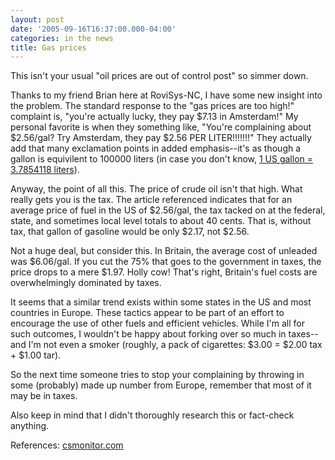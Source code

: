 ```yaml
---
layout: post
date: '2005-09-16T16:37:00.000-04:00'
categories: in the news
title: Gas prices
---
```


This isn't your usual "oil prices are out of control post" so simmer down.

Thanks to my friend Brian here at RoviSys-NC, I have some new insight into the problem. The standard response to the "gas prices are too high!" complaint is, "you're actually lucky, they pay $7.13 in Amsterdam!" My personal favorite is when they something like, "You're complaining about $2.56/gal? Try Amsterdam, they pay $2.56 PER LITER!!!!!!!" They actually add that many exclamation points in added emphasis--it's as though a gallon is equivilent to 100000 liters (in case you don't know, [1 US gallon = 3.7854118 liters](http://www.google.com/search?q=1+gallon+in+liters&amp;sourceid=mozilla-search&amp;start=0&amp;start=0&amp;ie=utf-8&amp;oe=utf-8&amp;client=firefox-a&amp;rls=org.mozilla:en-US:official)).

Anyway, the point of all this. The price of crude oil isn't that high. What really gets you is the tax. The article referenced indicates that for an average price of fuel in the US of $2.56/gal, the tax tacked on at the federal, state, and sometimes local level totals to about 40 cents. That is, without tax, that gallon of gasoline would be only $2.17, not $2.56. 

Not a huge deal, but consider this. In Britain, the average cost of unleaded was $6.06/gal. If you cut the 75% that goes to the government in taxes, the price drops to a mere $1.97. Holly cow! That's right, Britain's fuel costs are overwhelmingly dominated by taxes.

It seems that a similar trend exists within some states in the US and most countries in Europe. These tactics appear to be part of an effort to encourage the use of other fuels and efficient vehicles. While I'm all for such outcomes, I wouldn't be happy about forking over so much in taxes--and I'm not even a smoker (roughly, a pack of cigarettes: $3.00 = $2.00 tax + $1.00 tar).

So the next time someone tries to stop your complaining by throwing in some (probably) made up number from Europe, remember that most of it may be in taxes.

Also keep in mind that I didn't thoroughly research this or fact-check anything.

References: [csmonitor.com](http://www.csmonitor.com/2005/0826/p01s03-woeu.html)